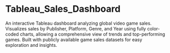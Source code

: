 # Tableau_Sales_Dashboard
An interactive Tableau dashboard analyzing global video game sales. Visualizes sales by Publisher, Platform, Genre, and Year using fully color-coded charts, allowing a comprehensive view of trends and top-performing games. Built with publicly available game sales datasets for easy exploration and insights.
